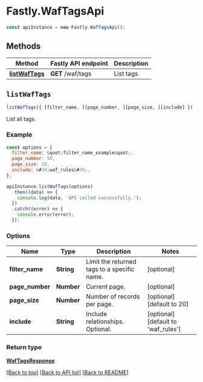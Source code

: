# Fastly.WafTagsApi


```javascript
const apiInstance = new Fastly.WafTagsApi();
```
## Methods

Method | Fastly API endpoint | Description
------------- | ------------- | -------------
[**listWafTags**](WafTagsApi.md#listWafTags) | **GET** /waf/tags | List tags



## `listWafTags`

```javascript
listWafTags({ [filter_name, ][page_number, ][page_size, ][include] })
```

List all tags.

### Example

```javascript
const options = {
  filter_name: &quot;filter_name_example&quot;,
  page_number: 56,
  page_size: 20,
  include: &#39;waf_rules&#39;,
};

apiInstance.listWafTags(options)
  .then((data) => {
    console.log(data, 'API called successfully.');
  })
  .catch((error) => {
    console.error(error);
  });
```

### Options

Name | Type | Description  | Notes
------------- | ------------- | ------------- | -------------
**filter_name** | **String** | Limit the returned tags to a specific name. | [optional]
**page_number** | **Number** | Current page. | [optional]
**page_size** | **Number** | Number of records per page. | [optional] [default to 20]
**include** | **String** | Include relationships. Optional. | [optional] [default to &#39;waf_rules&#39;]

### Return type

[**WafTagsResponse**](WafTagsResponse.md)


[[Back to top]](#) [[Back to API list]](../../README.md#endpoints)
[[Back to README]](../../README.md)
